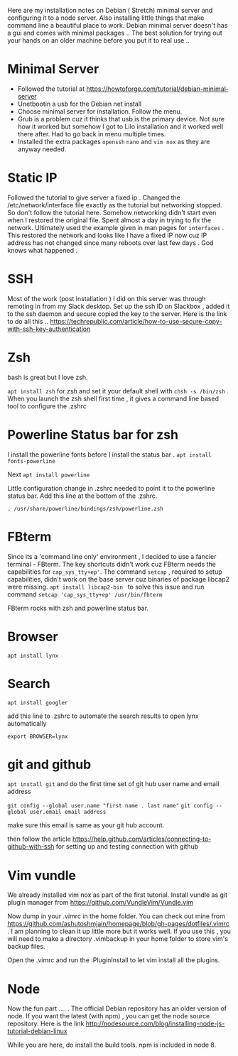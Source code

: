 Here are my installation notes on Debian ( Stretch) minimal server and configuring it to a node server. Also installing little things that make command line a beautiful place to work. Debian minimal server doesn't has a gui and comes with minimal packages .. The best solution for trying out your hands on an older machine before you put it to real use .. 

# Minimal Server
- Followed  the tutorial at https://howtoforge.com/tutorial/debian-minimal-server
- Unetbootin a usb for the Debian net install
- Choose minimal server for installation. Follow the menu. 
- Grub is a problem cuz it thinks that usb is the primary device. Not sure how it worked but somehow I got to Lilo installation and it worked well there after. Had to go back in menu multiple times. 
- Installed the extra packages `openssh` `nano` and `vim nox` as they are anyway needed. 

# Static  IP
Followed the tutorial to give server a fixed ip . Changed the /etc/network/interface file exactly as the tutorial but networking stopped. So don't follow the tutorial here. Somehow networking didn't start even when I restored the original file. Spent almost a day in trying to fix the network. Ultimately used the example given in man pages for `interfaces` . This restored the network and looks like I have a fixed IP now cuz IP address has not changed since many reboots over last few days . God knows what happened . 

# SSH 

Most of the work (post installation ) I did on this server was through remoting in from my Slack desktop. Set up the ssh ID on Slackbox , added it to the ssh daemon and secure copied the key to the server. Here is the link to do all this  .. https://techrepublic.com/article/how-to-use-secure-copy-with-ssh-key-authentication

# Zsh 

bash is great but I love zsh. 

`apt install zsh` for zsh and set it your default shell with `chsh -s /bin/zsh` . When you launch the zsh shell first time , it gives a command line based tool to configure the .zshrc 

# Powerline Status bar for zsh

I install the powerline fonts before I install the status bar . `apt install fonts-powerline`

Next `apt install powerline`

Little configuration change in .zshrc needed to point it to the powerline status bar. Add this line at the bottom of the .zshrc. 

`. /usr/share/powerline/bindings/zsh/powerline.zsh`

# FBterm

Since its a 'command line only' environment , I decided to use a fancier terminal - FBterm. The key shortcuts didn't  work cuz FBterm needs the capabilities for ` cap_sys_tty+ep' `. The command `setcap` , required to setup capabilities, didn't  work on the base server cuz  binaries of package libcap2 were missing. `apt install libcap2-bin ` to solve this issue and run command `setcap 'cap_sys_tty+ep' /usr/bin/fbterm`

FBterm rocks with zsh and powerline status bar. 

# Browser

`apt install lynx`

# Search 

`apt install googler`

add this line to .zshrc to automate the search results to open lynx automatically 

`export BROWSER=lynx`

# git and github

`apt install git` and do the first time set of git hub user name and email address 

`git config --global user.name "first name . last name"`
`git config --global user.email email address`

make sure this email is same as  your git hub account. 

then follow the article https://help.github.com/articles/connecting-to-github-with-ssh for setting up and testing connection with github


# Vim vundle 

We already installed vim nox as part of the first tutorial. Install vundle as git plugin manager from https://github.com/VundleVim/Vundle.vim

Now dump in your .vimrc in the home folder. You can check out mine from https://github.com/ashutoshmjain/homepage/blob/gh-pages/dotfiles/.vimrc  . I am planning to clean it up little more but it works well. If you use this , you will need to make a directory .vimbackup in your home folder to store vim's backup files. 

Open the .vimrc and run the :PluginInstall to let vim install all the plugins. 

# Node

Now the fun part .... . The official Debian repository has an older version of node. If you want the latest (with npm) , you can get the node source repository. Here is the link http://nodesource.com/blog/installing-node-js-tutorial-debian-linux

While you are here, do install the build tools. npm is included in node 8. 

